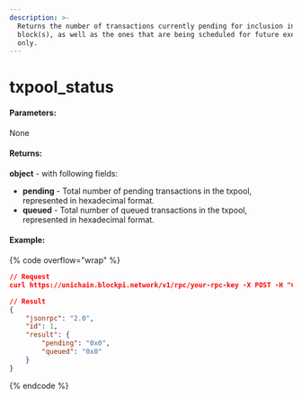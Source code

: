 ```yaml
---
description: >-
  Returns the number of transactions currently pending for inclusion in the next
  block(s), as well as the ones that are being scheduled for future execution
  only.
---
```


# txpool\_status

#### **Parameters:**

None

#### Returns:

**object** - with following fields:

* **pending** - Total number of pending transactions in the txpool, represented in hexadecimal format.
* **queued** - Total number of queued transactions in the txpool, represented in hexadecimal format.

#### Example:

{% code overflow="wrap" %}
```json
// Request
curl https://unichain.blockpi.network/v1/rpc/your-rpc-key -X POST -H "Content-Type: application/json" --data '{"jsonrpc":"2.0","method":"txpool_status","params":[],"id":1}'

// Result
{
    "jsonrpc": "2.0",
    "id": 1,
    "result": {
        "pending": "0x0",
        "queued": "0x0"
    }
}
```
{% endcode %}
